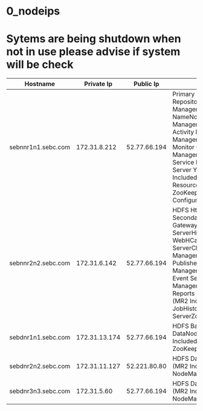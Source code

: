 # 0_nodeips
# Sytems are being shutdown when not in use please advise if system will be check



| Hostname           | Private Ip   | Public Ip    | Roles                                                                                                                                                                                                                                                                                         |
|--------------------|--------------|--------------|-----------------------------------------------------------------------------------------------------------------------------------------------------------------------------------------------------------------------------------------------------------------------------------------------|
| sebnnr1n1.sebc.com | 172.31.8.212 | 52.77.66.194 | Primary Dns, Web Repository, Cloudera Manager,HDFS NameNode Cloudera Management Service Activity Monitor Cloudera Management Service Host Monitor Cloudera Management Service Service Monitor Oozie Server YARN (MR2 Included) ResourceManager ZooKeeper Server Node Configurator(Via SSH)                              |
| sebnnr2n2.sebc.com | 172.31.6.142 | 52.77.66.194 | HDFS HttpFSHDFS SecondaryNameNodeHive GatewayHive Metastore ServerHiveServer2Hive WebHCat ServerHue ServerCloudera Management Service Alert PublisherCloudera Management Service Event ServerCloudera Management Service Reports ManagerYARN (MR2 Included) JobHistory ServerZooKeeper Server |
| sebdnr1n1.sebc.com | 172.31.13.174 | 52.77.66.194 | HDFS Balancer HDFS DataNode YARN (MR2 Included) NodeManager ZooKeeper Server                                                                                                                                                                                                                  |
| sebdnr2n2.sebc.com | 172.31.11.127 | 52.221.80.80 | HDFS DataNode YARN (MR2 Included) NodeManager                                                                                                                                                                                                                                                 |
| sebdnr3n3.sebc.com | 172.31.5.60  | 52.77.66.194 | HDFS DataNode YARN (MR2 Included) NodeManager           
